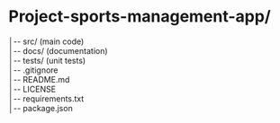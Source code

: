 # Project-sports-management-app/  
│-- src/ (main code)  
│-- docs/ (documentation)  
│-- tests/ (unit tests)  
│-- .gitignore  
│-- README.md  
│-- LICENSE  
│-- requirements.txt   
│-- package.json 
